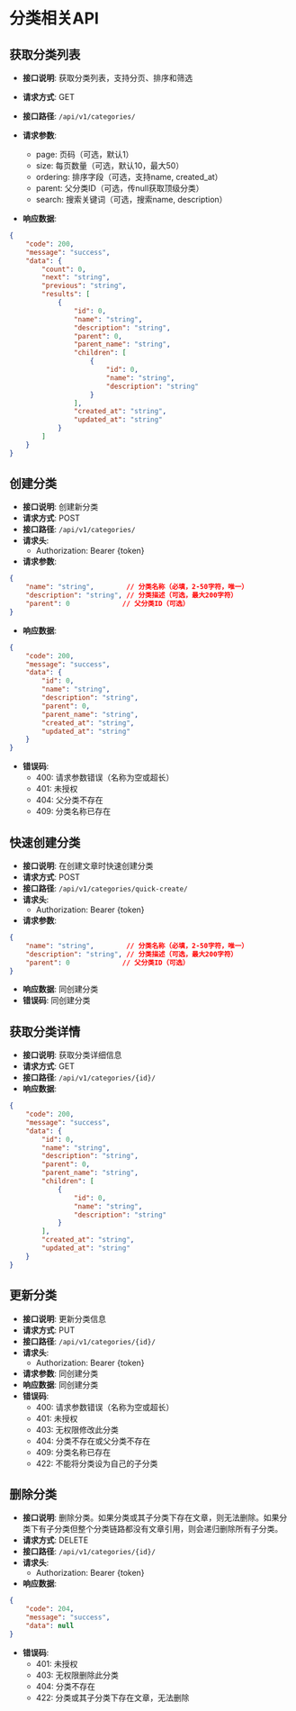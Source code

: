 # 分类相关API

## 获取分类列表
- **接口说明**: 获取分类列表，支持分页、排序和筛选
- **请求方式**: GET
- **接口路径**: `/api/v1/categories/`
- **请求参数**:
  - page: 页码（可选，默认1）
  - size: 每页数量（可选，默认10，最大50）
  - ordering: 排序字段（可选，支持name, created_at）
  - parent: 父分类ID（可选，传null获取顶级分类）
  - search: 搜索关键词（可选，搜索name, description）

- **响应数据**:
```json
{
    "code": 200,
    "message": "success",
    "data": {
        "count": 0,
        "next": "string",
        "previous": "string",
        "results": [
            {
                "id": 0,
                "name": "string",
                "description": "string",
                "parent": 0,
                "parent_name": "string",
                "children": [
                    {
                        "id": 0,
                        "name": "string",
                        "description": "string"
                    }
                ],
                "created_at": "string",
                "updated_at": "string"
            }
        ]
    }
}
```

## 创建分类
- **接口说明**: 创建新分类
- **请求方式**: POST
- **接口路径**: `/api/v1/categories/`
- **请求头**:
  - Authorization: Bearer {token}
- **请求参数**:
```json
{
    "name": "string",        // 分类名称（必填，2-50字符，唯一）
    "description": "string", // 分类描述（可选，最大200字符）
    "parent": 0             // 父分类ID（可选）
}
```
- **响应数据**:
```json
{
    "code": 200,
    "message": "success",
    "data": {
        "id": 0,
        "name": "string",
        "description": "string",
        "parent": 0,
        "parent_name": "string",
        "created_at": "string",
        "updated_at": "string"
    }
}
```
- **错误码**:
  - 400: 请求参数错误（名称为空或超长）
  - 401: 未授权
  - 404: 父分类不存在
  - 409: 分类名称已存在

## 快速创建分类
- **接口说明**: 在创建文章时快速创建分类
- **请求方式**: POST
- **接口路径**: `/api/v1/categories/quick-create/`
- **请求头**:
  - Authorization: Bearer {token}
- **请求参数**:
```json
{
    "name": "string",        // 分类名称（必填，2-50字符，唯一）
    "description": "string", // 分类描述（可选，最大200字符）
    "parent": 0             // 父分类ID（可选）
}
```
- **响应数据**: 同创建分类
- **错误码**: 同创建分类

## 获取分类详情
- **接口说明**: 获取分类详细信息
- **请求方式**: GET
- **接口路径**: `/api/v1/categories/{id}/`
- **响应数据**:
```json
{
    "code": 200,
    "message": "success",
    "data": {
        "id": 0,
        "name": "string",
        "description": "string",
        "parent": 0,
        "parent_name": "string",
        "children": [
            {
                "id": 0,
                "name": "string",
                "description": "string"
            }
        ],
        "created_at": "string",
        "updated_at": "string"
    }
}
```

## 更新分类
- **接口说明**: 更新分类信息
- **请求方式**: PUT
- **接口路径**: `/api/v1/categories/{id}/`
- **请求头**:
  - Authorization: Bearer {token}
- **请求参数**: 同创建分类
- **响应数据**: 同创建分类
- **错误码**:
  - 400: 请求参数错误（名称为空或超长）
  - 401: 未授权
  - 403: 无权限修改此分类
  - 404: 分类不存在或父分类不存在
  - 409: 分类名称已存在
  - 422: 不能将分类设为自己的子分类

## 删除分类
- **接口说明**: 删除分类。如果分类或其子分类下存在文章，则无法删除。如果分类下有子分类但整个分类链路都没有文章引用，则会递归删除所有子分类。
- **请求方式**: DELETE
- **接口路径**: `/api/v1/categories/{id}/`
- **请求头**:
  - Authorization: Bearer {token}
- **响应数据**:
```json
{
    "code": 204,
    "message": "success",
    "data": null
}
```
- **错误码**:
  - 401: 未授权
  - 403: 无权限删除此分类
  - 404: 分类不存在
  - 422: 分类或其子分类下存在文章，无法删除
